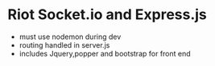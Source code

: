 # Riot Socket.io and Express.js
- must use nodemon during dev
- routing handled in server.js
- includes Jquery,popper and bootstrap for front end
